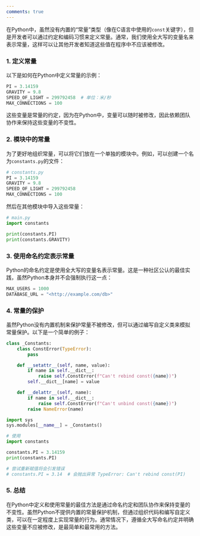 ```yaml
---
comments: true
---
```


在Python中，虽然没有内置的“常量”类型（像在C语言中使用的`const`关键字），但是开发者可以通过约定和编码习惯来定义常量。通常，我们使用全大写的变量名来表示常量，这样可以让其他开发者知道这些值在程序中不应该被修改。

### 1. 定义常量

以下是如何在Python中定义常量的示例：

```python
PI = 3.14159
GRAVITY = 9.8
SPEED_OF_LIGHT = 299792458  # 单位：米/秒
MAX_CONNECTIONS = 100

```

这些变量是常量的约定，因为在Python中，变量可以随时被修改，因此依赖团队协作来保持这些变量的不变性。

### 2. 模块中的常量

为了更好地组织常量，可以将它们放在一个单独的模块中。例如，可以创建一个名为`constants.py`的文件：

```python
# constants.py
PI = 3.14159
GRAVITY = 9.8
SPEED_OF_LIGHT = 299792458
MAX_CONNECTIONS = 100

```

然后在其他模块中导入这些常量：

```python
# main.py
import constants

print(constants.PI)
print(constants.GRAVITY)

```

### 3. 使用命名约定表示常量

Python的命名约定是使用全大写的变量名表示常量。这是一种社区公认的最佳实践，虽然Python本身并不会强制执行这一点：

```python
MAX_USERS = 1000
DATABASE_URL = "<http://example.com/db>"

```

### 4. 常量的保护

虽然Python没有内置机制来保护常量不被修改，但可以通过编写自定义类来模拟常量保护。以下是一个简单的例子：

```python
class _Constants:
    class ConstError(TypeError):
        pass

    def __setattr__(self, name, value):
        if name in self.__dict__:
            raise self.ConstError(f"Can't rebind const({name})")
        self.__dict__[name] = value

    def __delattr__(self, name):
        if name in self.__dict__:
            raise self.ConstError(f"Can't unbind const({name})")
        raise NameError(name)

import sys
sys.modules[__name__] = _Constants()

# 使用
import constants

constants.PI = 3.14159
print(constants.PI)

# 尝试重新赋值将会引发错误
# constants.PI = 3.14  # 会抛出异常 TypeError: Can't rebind const(PI)

```

### 5. 总结

在Python中定义和使用常量的最佳方法是通过命名约定和团队协作来保持变量的不变性。虽然Python不提供内置的常量保护机制，但通过组织代码和编写自定义类，可以在一定程度上实现常量的行为。通常情况下，遵循全大写命名约定并明确这些变量不应被修改，是最简单和最常用的方法。